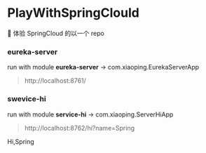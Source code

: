 # PlayWithSpringClould

🍰 体验 SpringCloud 的以一个 repo

### eureka-server

run with module **eureka-server** -> com.xiaoping.EurekaServerApp

> http://localhost:8761/

### swevice-hi

run with module **service-hi** -> com.xiaoping.ServerHiApp

> http://localhost:8762/hi?name=Spring

Hi,Spring
